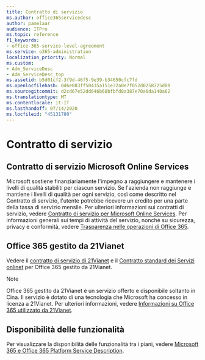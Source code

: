```yaml
---
title: Contratto di servizio
ms.author: office365servicedesc
author: pamelaar
audience: ITPro
ms.topic: reference
f1_keywords:
- office-365-service-level-agreement
ms.service: o365-administration
localization_priority: Normal
ms.custom:
- Adm_ServiceDesc
- Adm_ServiceDesc_top
ms.assetid: b5d01cf2-3f9d-46f5-9e39-b34650cfc7fd
ms.openlocfilehash: 0d6e083ff50435a151e32a0e7f052d0258725d80
ms.sourcegitcommit: d2cd67e52dd646b68bfbfd8a387e70a6da140a62
ms.translationtype: MT
ms.contentlocale: it-IT
ms.lasthandoff: 07/14/2020
ms.locfileid: "45131780"
---
```

# <a name="service-level-agreement"></a>Contratto di servizio

## <a name="microsoft-online-services-level-agreement"></a>Contratto di servizio Microsoft Online Services

Microsoft sostiene finanziariamente l'impegno a raggiungere e mantenere i livelli di qualità stabiliti per ciascun servizio. Se l'azienda non raggiunge e mantiene i livelli di qualità per ogni servizio, così come descritto nel Contratto di servizio, l'utente potrebbe ricevere un credito per una parte della tassa di servizio mensile. Per ulteriori informazioni sui contratti di servizio, vedere [Contratto di servizio per Microsoft Online Services](https://go.microsoft.com/fwlink/?linkid=272026). Per informazioni generali sui tempi di attività del servizio, nonché su sicurezza, privacy e conformità, vedere [Trasparenza nelle operazioni di Office 365](https://go.microsoft.com/fwlink/?linkid=845427).
  
## <a name="office-365-operated-by-21vianet"></a>Office 365 gestito da 21Vianet

Vedere il [contratto di servizio di 21Vianet](https://go.microsoft.com/fwlink/?linkid=846729) e il [Contratto standard dei Servizi onlinet](https://go.microsoft.com/fwlink/?linkid=846730) per Office 365 gestito da 21Vianet. 
  
> [!NOTE]
> Office 365 gestito da 21Vianet è un servizio offerto e disponibile soltanto in Cina. Il servizio è dotato di una tecnologia che Microsoft ha concesso in licenza a 21Vianet. Per ulteriori informazioni, vedere [Informazioni su Office 365 utilizzato da 21Vianet](https://go.microsoft.com/fwlink/?linkid=846725). 
  
## <a name="feature-availability"></a>Disponibilità delle funzionalità

Per visualizzare la disponibilità delle funzionalità tra i piani, vedere [Microsoft 365 e Office 365 Platform Service Description](office-365-platform-service-description.md).
  